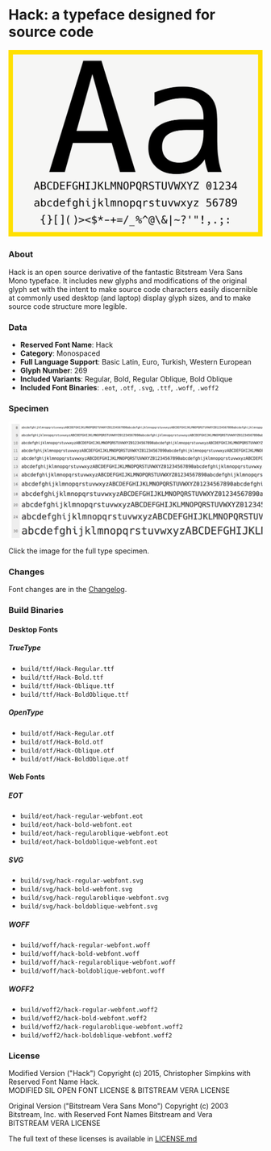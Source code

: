 
# Hack: a typeface designed for source code

<img src="img/hack-specimen.png" alt="Hack-a monospaced sans-serif font for source code" width="728">

### About

Hack is an open source derivative of the fantastic Bitstream Vera Sans Mono typeface. It includes new glyphs and modifications of the original glyph set with the intent to make source code characters easily discernible at commonly used desktop (and laptop) display glyph sizes, and to make source code structure more legible.

### Data

- **Reserved Font Name**: Hack
- **Category**: Monospaced
- **Full Language Support**: Basic Latin, Euro, Turkish, Western European
- **Glyph Number**: 269
- **Included Variants**: Regular, Bold, Regular Oblique, Bold Oblique
- **Included Font Binaries**: `.eot`, `.otf`, `.svg`, `.ttf`, `.woff`, `.woff2`


### Specimen

<a href="http://chrissimpkins.github.io/Hack/font-specimen.html"><img src="img/specimen-1_002.png" alt="Hack font specimen" width="728"></a>

Click the image for the full type specimen.


### Changes

Font changes are in the [Changelog](https://github.com/chrissimpkins/Hack/blob/master/CHANGELOG.md).


### Build Binaries

#### Desktop Fonts

##### TrueType
- `build/ttf/Hack-Regular.ttf`
- `build/ttf/Hack-Bold.ttf`
- `build/ttf/Hack-Oblique.ttf`
- `build/ttf/Hack-BoldOblique.ttf`

##### OpenType
- `build/otf/Hack-Regular.otf`
- `build/otf/Hack-Bold.otf`
- `build/otf/Hack-Oblique.otf`
- `build/otf/Hack-BoldOblique.otf`

#### Web Fonts

##### EOT
- `build/eot/hack-regular-webfont.eot`
- `build/eot/hack-bold-webfont.eot`
- `build/eot/hack-regularoblique-webfont.eot`
- `build/eot/hack-boldoblique-webfont.eot`

##### SVG
- `build/svg/hack-regular-webfont.svg`
- `build/svg/hack-bold-webfont.svg`
- `build/svg/hack-regularoblique-webfont.svg`
- `build/svg/hack-boldoblique-webfont.svg`

##### WOFF
- `build/woff/hack-regular-webfont.woff`
- `build/woff/hack-bold-webfont.woff`
- `build/woff/hack-regularoblique-webfont.woff`
- `build/woff/hack-boldoblique-webfont.woff`

##### WOFF2
- `build/woff2/hack-regular-webfont.woff2`
- `build/woff2/hack-bold-webfont.woff2`
- `build/woff2/hack-regularoblique-webfont.woff2`
- `build/woff2/hack-boldoblique-webfont.woff2`


### License

Modified Version ("Hack") Copyright (c) 2015, Christopher Simpkins with Reserved Font Name Hack.<br>
MODIFIED SIL OPEN FONT LICENSE & BITSTREAM VERA LICENSE

Original Version ("Bitstream Vera Sans Mono") Copyright (c) 2003 Bitstream, Inc. with Reserved Font Names Bitstream and Vera<br>
BITSTREAM VERA LICENSE

The full text of these licenses is available in [LICENSE.md](https://github.com/chrissimpkins/Hack/blob/master/LICENSE.md)
